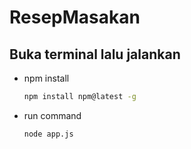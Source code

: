 # ResepMasakan
## Buka terminal lalu jalankan
* npm install
  ```sh
  npm install npm@latest -g
  ```
* run command
  ```sh
  node app.js
  ```

